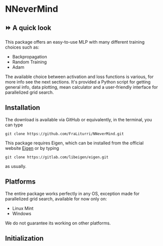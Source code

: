 # NNeverMind

## ⏩ A quick look
This package offers an easy-to-use MLP with many different training choices such as: 
- Backpropagation
- Random Training
- Adam

The available choice between activation and loss functions is various, for more info see the next sections. It's provided a Python script for getting general info, 
data plotting, mean calculator and a user-friendly interface for parallelized grid search. 

## Installation
The download is available via GitHub or equivalently, in the terminal, you can type
```
git clone https://github.com/FraLiturri/NNeverMind.git
```
This package requires Eigen, which can be installed from the official website [Eigen](https://eigen.tuxfamily.org/index.php?title=Main_Page) or by typing 
```
git clone https://gitlab.com/libeigen/eigen.git
```
as usually.

## Platforms
The entire package works perfectly in any OS, exception made for parallelized grid search, available for now only on: 
- Linux Mint
- Windows

We do not guarantee its working on other platforms.

## Initialization

